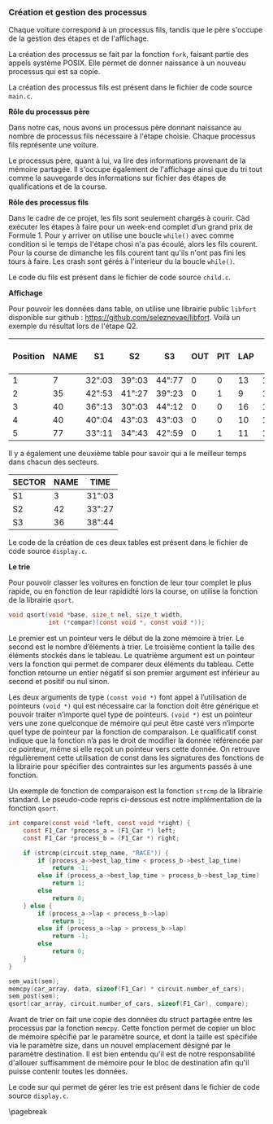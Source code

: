 ### Création et gestion des processus

Chaque voiture correspond à un processus fils, tandis que le père s'occupe de la gestion des étapes et de l'affichage.

La création des processus se fait par la fonction `fork`, faisant partie des appels système POSIX. Elle permet de donner 
naissance à un nouveau processus qui est sa copie.

La création des processus fils est présent dans le fichier de code source `main.c`.

**Rôle du processus père**

Dans notre cas, nous avons un processus père donnant naissance au nombre de processus fils nécessaire à l'étape choisie.
Chaque processus fils représente une voiture.

Le processus père, quant à lui, va lire des informations provenant de la mémoire partagée.
Il s'occupe également de l'affichage ainsi que du tri tout comme la sauvegarde des informations sur fichier des étapes de 
qualifications et de la course. 

**Rôle des processus fils**

Dans le cadre de ce projet, les fils sont seulement chargés à courir. Càd exécuter les étapes à faire pour un week-end complet d’un 
grand prix de Formule 1. Pour y arriver on utilise une boucle `while()` avec comme condition si le temps de l'étape chosi n'a
pas écoulé, alors les fils courent. Pour la course de dimanche les fils courent tant qu'ils n'ont pas fini les tours à faire. Les crash
sont gérés à l'interieur du la boucle `while()`. 

Le code du fils est présent dans le fichier de code source `child.c`. 

**Affichage**

Pour pouvoir les données dans table, on utilise une librairie public `libfort` disponible sur github : <https://github.com/seleznevae/libfort>. Voilà un exemple du résultat lors de l'étape Q2. 

| Position | NAME |   S1   |   S2   |   S3   | OUT | PIT | LAP | LAP TIME  | BEST LAP TIME |
|----------|------|--------|--------|--------|-----|-----|-----|-----------|---------------|
| 1        |  7   | 32":03 | 39":03 | 44":77 |  0  |  0  |  13 | 1':02":19 |   1':19":42   |
| 2        |  35  | 42":53 | 41":27 | 39":23 |  0  |  1  |  9  | 1':11":71 |   1':22":31   |
| 3        |  40  | 36":13 | 30":03 | 44":12 |  0  |  0  |  16 | 1':03":36 |   1':44":28   |
| 4        |  40  | 40":04 | 43":03 | 43":03 |  0  |  0  |  10 | 1':40":11 |   1':51":47   |
| 5        |  77  | 33":11 | 34":43 | 42":59 |  0  |  1  |  11 | 1':17":23 |   2':12":73   |

Il y a également une deuxième table pour savoir qui a le meilleur temps dans chacun des secteurs. 

| SECTOR | NAME |  TIME  |   
|--------|------|--------|
|   S1   |  3   | 31":03 | 
|   S2   |  42  | 33":27 | 
|   S3   |  36  | 38":44 | 

Le code de la création de ces deux tables est présent dans le fichier de code source `display.c`. 

**Le trie**

Pour pouvoir classer les voitures en fonction de leur tour complet le plus rapide, ou en fonction de leur rapididté lors 
la course, on utilise la fonction de la librairie `qsort`. 

```c
void qsort(void *base, size_t nel, size_t width,
           int (*compar)(const void *, const void *));
```

Le premier est un pointeur vers le début de la zone mémoire à trier. Le second est le nombre d’éléments à trier. 
Le troisième contient la taille des éléments stockés dans le tableau. Le quatrième argument est un pointeur vers la fonction 
qui permet de comparer deux éléments du tableau. Cette fonction retourne un entier négatif si son premier argument est 
inférieur au second et positif ou nul sinon. 

Les deux arguments de type `(const void *)` font appel à l’utilisation de pointeurs `(void *)` qui est nécessaire car la fonction doit 
être générique et pouvoir traiter n’importe quel type de pointeurs. `(void *)` est un pointeur vers une zone quelconque de mémoire 
qui peut être casté vers n’importe quel type de pointeur par la fonction de comparaison. Le qualificatif const indique que la 
fonction n’a pas le droit de modifier la donnée référencée par ce pointeur, même si elle reçoit un pointeur vers cette donnée. 
On retrouve régulièrement cette utilisation de const dans les signatures des fonctions de la librairie pour spécifier des 
contraintes sur les arguments passés à une fonction.

Un exemple de fonction de comparaison est la fonction `strcmp` de la librairie 
standard. Le pseudo-code repris ci-dessous est notre implémentation de la fonction `qsort`. 

```c
int compare(const void *left, const void *right) {
    const F1_Car *process_a = (F1_Car *) left;
    const F1_Car *process_b = (F1_Car *) right;

    if (strcmp(circuit.step_name, "RACE")) {
        if (process_a->best_lap_time < process_b->best_lap_time)
            return -1;
        else if (process_a->best_lap_time > process_b->best_lap_time)
            return 1;
        else
            return 0;
    } else {
        if (process_a->lap < process_b->lap)
            return 1;
        else if (process_a->lap > process_b->lap)
            return -1;
        else
            return 0;
    }
}

sem_wait(sem);
memcpy(car_array, data, sizeof(F1_Car) * circuit.number_of_cars); 
sem_post(sem);
qsort(car_array, circuit.number_of_cars, sizeof(F1_Car), compare);
```

Avant de trier on fait une copie des données du struct partagée entre les processus par la fonction `memcpy`. Cette fonction permet de copier 
un bloc de mémoire spécifié par le paramètre source, et dont la taille est spécifiée via le paramètre size, dans un nouvel 
emplacement désigné par le paramètre destination. Il est bien entendu qu'il est de notre responsabilité d'allouer suffisamment 
de mémoire pour le bloc de destination afin qu'il puisse contenir toutes les données.

Le code sur qui permet de gérer les trie est présent dans le fichier de code source `display.c`. 

\pagebreak 
